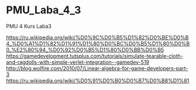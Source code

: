 # PMU_Laba_4_3
PMU 4 Kurs Laba3

https://ru.wikipedia.org/wiki/%D0%9C%D0%B5%D1%82%D0%BE%D0%B4_%D0%A1%D1%82%D1%91%D1%80%D0%BC%D0%B5%D1%80%D0%B0_%E2%80%94_%D0%92%D0%B5%D1%80%D0%BB%D0%B5<br>
https://gamedevelopment.tutsplus.com/tutorials/simulate-tearable-cloth-and-ragdolls-with-simple-verlet-integration--gamedev-519<br>
http://blog.wolfire.com/2010/07/Linear-algebra-for-game-developers-part-3<br>
https://ru.wikipedia.org/wiki/%D0%91%D0%B0%D0%B7%D0%B8%D1%81<br>
